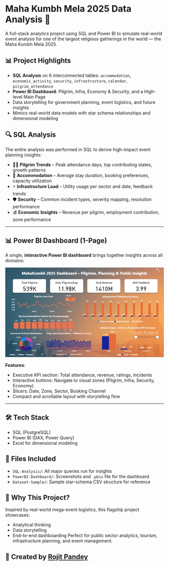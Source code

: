# Maha Kumbh Mela 2025 Data Analysis 🚩
A full-stack analytics project using SQL and Power BI to simulate real-world event analysis for one of the largest religious gatherings in the world — the Maha Kumbh Mela 2025.

## 📊 Project Highlights
- **SQL Analysis** on 6 interconnected tables: `accommodation`, `economic_activity`, `security`, `infrastructure`, `calendar`, `pilgrim_attendance`
- **Power BI Dashboard**: Pilgrim, Infra, Economy & Security, and a High-level Main Page
- Data storytelling for government planning, event logistics, and future insights
- Mimics real-world data models with star schema relationships and dimensional modeling

## 🔍 SQL Analysis

The entire analysis was performed in SQL to derive high-impact event planning insights:

- 🧍‍♂️ **Pilgrim Trends** – Peak attendance days, top contributing states, growth patterns  
- 🏨 **Accommodation** – Average stay duration, booking preferences, capacity utilization  
- ⚡ **Infrastructure Load** – Utility usage per sector and date, feedback trends  
- 🛡️ **Security** – Common incident types, severity mapping, resolution performance  
- 💰 **Economic Insights** – Revenue per pilgrim, employment contribution, zone performance  

---

## 📊 Power BI Dashboard (1-Page)

A single, **interactive Power BI dashboard** brings together insights across all domains:

![Dashboard Preview](https://github.com/Rp363/Maha-Kumbh-Mela-2025-Data-Analysis/blob/ce02b53ad68b426c7f4c6c73ce1de659bd258990/images/Dashboard.png)

**Features**:
- Executive KPI section: Total attendance, revenue, ratings, incidents
- Interactive buttons: Navigate to visual zones (Pilgrim, Infra, Security, Economy)
- Slicers: Date, Zone, Sector, Booking Channel
- Compact and scrollable layout with storytelling flow

---

## 🛠 Tech Stack
- SQL (PostgreSQL)
- Power BI (DAX, Power Query)
- Excel for dimensional modeling

## 📂 Files Included
- `SQL-Analysis/`: All major queries run for insights
- `PowerBI-Dashboard/`: Screenshots and `.pbix` file for the dashboard
- `Dataset-Sample/`: Sample star-schema CSV structure for reference

## 🎯 Why This Project?
Inspired by real-world mega-event logistics, this flagship project showcases:
- Analytical thinking
- Data storytelling
- End-to-end dashboarding
Perfect for public sector analytics, tourism, infrastructure planning, and event management.

## 📌 Created by [Rojit Pandey](https://www.linkedin.com/in/rojit-pandey-12b540236/)
